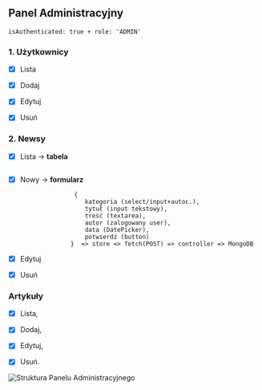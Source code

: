 ## Panel Administracyjny

    isAuthenticated: true + role: 'ADMIN'

### 1. Użytkownicy

-   [x] Lista

-   [x] Dodaj

-   [x] Edytuj

-   [x] Usuń

### 2. Newsy

-   [x] Lista -> **tabela**

    ```

    ```

-   [x] Nowy -> **formularz**

        			 {
        				kategoria (select/input+autoc.),
        				tytuł (input tekstowy),
        				treść (textarea),
        				autor (zalogowany user),
        				data (DatePicker),
        				potwierdź (button)
        			}  => store => fetch(POST) => controller => MongoDB


-   [x] Edytuj

-   [x] Usuń

### Artykuły

-   [x] Lista,

-   [x] Dodaj,

-   [x] Edytuj,

-   [x] Usuń.

![Struktura Panelu Administracyjnego](./drafts/admin-panel-structure "Struktura Panelu Administracyjnego")
